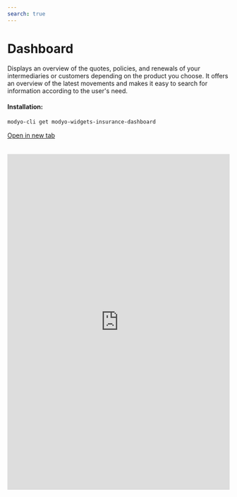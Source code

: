 ```yaml
---
search: true
---
```


# Dashboard

Displays an overview of the quotes, policies, and renewals of your intermediaries or customers depending on the product you choose. It offers an overview of the latest movements and makes it easy to search for information according to the user's need.

#### Installation:

```bash
modyo-cli get modyo-widgets-insurance-dashboard
```

[Open in new tab](https://widgets.modyo.com/insurance/broker/dashboard)

<iframe id="widgetFrame" src="https://widgets.modyo.com/insurance/broker/dashboard" width="100%" frameBorder="0" style="min-height:762px;overflow:auto;margin-top:20px;"/>

| Features       | Description                                                                                                                                                                                                              |
|---------------------|--------------------------------------------------------------------------------------------------------------------------------------------------------------------------------------------------------------------------|
| Search tool            | It makes it easy to find information through key quote and policy data. Customize options or choose searches based on product ID, taker name, or document numbers.        |
| Date Filter     | Filters results and optimizes searches based on user needs or time periods established by legal teams.                |
| Results table | Configure key data according to user device and business needs to show a summary of important information on quotes, policies and renewals.                                              |
| Organizer         | Optimize space by customizing displayed results, and use the order filter to sort results by newest, oldest, or alphanumerically.                                                                      |
| New quote    | Quick access to creating new quotes, directly from the main dashboard.                                                                                                            |
| New policy        | Makes it easy to issue policies by searching through current quotes that agents can issue. Displays results of the latest quotes created, to help increase the conversion rate (policy issuance). |

